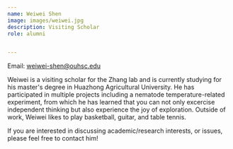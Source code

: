 ```yaml
---
name: Weiwei Shen
image: images/weiwei.jpg
description: Visiting Scholar
role: alumni


---
```

Email: weiwei-shen@ouhsc.edu

Weiwei is a visiting scholar for the Zhang lab and is currently studying for his master's degree in Huazhong Agricultural University. He has participated in multiple projects including a nematode temperature-related experiment, from which he has learned that you can not only excercise independent thinking but also experience the joy of exploration. Outside of work, Weiwei likes to play basketball, guitar, and table tennis.

If you are interested in discussing academic/research interests, or issues, please feel free to contact him!
